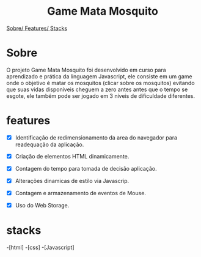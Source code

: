 <h1 align="center">Game Mata Mosquito</h1>

<a href="#sobre" >Sobre/ </a>
<a href="#features" >Features/ </a>
<a href="#Stacks" >Stacks</a>



# Sobre

O projeto Game Mata Mosquito foi desenvolvido em curso para aprendizado e prática da linguagem Javascript, ele consiste em um game onde o objetivo é matar os mosquitos (clicar sobre os mosquitos) evitando que suas vidas disponíveis cheguem a zero antes antes que o tempo se esgote, ele também pode ser jogado em 3 níveis de dificuldade diferentes.


# features

-[x] Identificação de redimensionamento da area do navegador para readequação da aplicação.
-[X] Criação de elementos HTML dinamicamente.
-[x] Contagem do tempo para tomada de decisão aplicação.
-[x] Alterações dinamicas de estilo via Javascrip.
-[x] Contagem e armazenamento de eventos de Mouse.
-[x] Uso do Web Storage.


# stacks 
-[html]
-[css]
-[Javascript]
